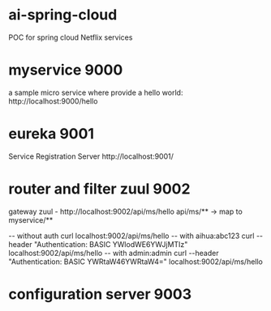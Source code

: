 # ai-spring-cloud
POC for spring cloud Netflix services

# myservice 9000
a sample micro service where provide a hello world: http://localhost:9000/hello

# eureka 9001 
Service Registration Server http://localhost:9001/

# router and filter zuul 9002
gateway zuul - http://localhost:9002/api/ms/hello
api/ms/** -> map to myservice/**

-- without auth
curl localhost:9002/api/ms/hello
-- with aihua:abc123
curl --header "Authentication: BASIC YWlodWE6YWJjMTIz" localhost:9002/api/ms/hello
-- with admin:admin
curl --header "Authentication: BASIC YWRtaW46YWRtaW4=" localhost:9002/api/ms/hello

# configuration server 9003
